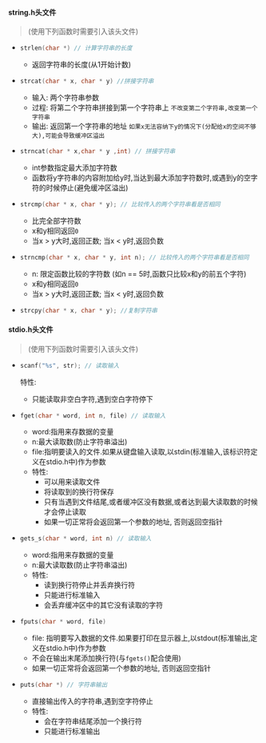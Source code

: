 #### string.h头文件
> (使用下列函数时需要引入该头文件)
+ ```C 
  strlen(char *) // 计算字符串的长度
  ```
  + 返回字符串的长度(从1开始计数)
+ ```C
  strcat(char * x, char * y) //拼接字符串
  ```
  + 输入: 两个字符串参数
  + 过程: 将第二个字符串拼接到第一个字符串上
  `不改变第二个字符串,改变第一个字符串`
  + 输出: 返回第一个字符串的地址
  `如果x无法容纳下y的情况下(分配给x的空间不够大),可能会导致缓冲区溢出`
+ ```C
  strncat(char * x,char * y ,int) // 拼接字符串
  ```
  + int参数指定最大添加字符数
  + 函数将y字符串的内容附加给y时,当达到最大添加字符数时,或遇到y的空字符的时候停止(避免缓冲区溢出)
+ ```C
  strcmp(char * x, char * y); // 比较传入的两个字符串看是否相同
  ```
  + 比完全部字符数
  + x和y相同返回`0`
  + 当x > y大时,返回正数; 当x < y时,返回负数
+ ```C
  strncmp(char * x, char * y, int n); // 比较传入的两个字符串看是否相同
  ```
  + n: 限定函数比较的字符数 (如n == 5时,函数只比较x和y的前五个字符)
  + x和y相同返回`0`
  + 当x > y大时,返回正数; 当x < y时,返回负数
+ ```C
  strcpy(char * x, char * y); //复制字符串
  ```
  
#### stdio.h头文件
> (使用下列函数时需要引入该头文件)
+ ```C
  scanf("%s", str); // 读取输入
  ```
  特性:
  + 只能读取非空白字符,遇到空白字符停下
  
+ ```C
  fget(char * word, int n, file) // 读取输入
  ```
  + word:指用来存数据的变量
  + n:最大读取数(防止字符串溢出)
  + file:指明要读入的文件.如果从键盘输入读取,以stdin(标准输入,该标识符定义在stdio.h中)作为参数
  + 特性:
    + 可以用来读取文件
    + 将读取到的换行符保存
    + 只有当遇到文件结尾,或者缓冲区没有数据,或者达到最大读取数的时候才会停止读取
    + 如果一切正常将会返回第一个参数的地址, 否则返回空指针
+ ```C
  gets_s(char * word, int n) // 读取输入
  ```
  + word:指用来存数据的变量
  + n:最大读取数(防止字符串溢出)
  + 特性:
    + 读到换行符停止并丢弃换行符
    + 只能进行标准输入
    + 会丢弃缓冲区中的其它没有读取的字符
+ ```C
  fputs(char * word, file)
  ```
  + file: 指明要写入数据的文件.如果要打印在显示器上,以stdout(标准输出,定义在stdio.h中)作为参数
  + 不会在输出末尾添加换行符(与`fgets()`配合使用)
  + 如果一切正常将会返回第一个参数的地址, 否则返回空指针

+ ```C
  puts(char *) // 字符串输出
  ```
  + 直接输出传入的字符串,遇到空字符停止
  + 特性:
    + 会在字符串结尾添加一个换行符
    + 只能进行标准输出

